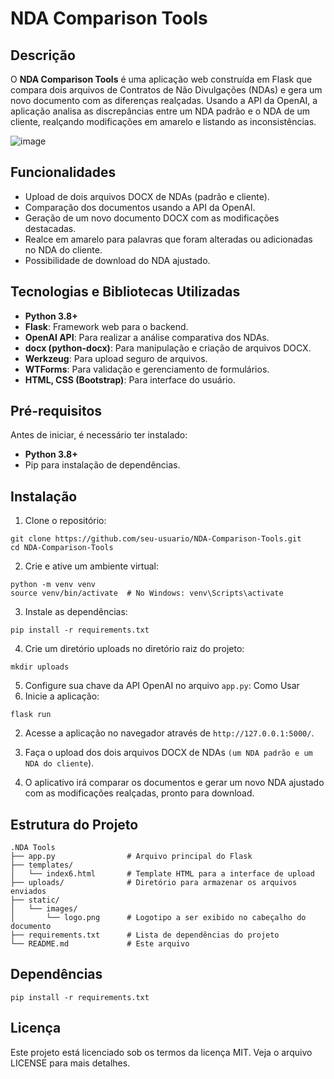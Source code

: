 # NDA Comparison Tools

## Descrição

O **NDA Comparison Tools** é uma aplicação web construída em Flask que compara dois arquivos de Contratos de Não Divulgações (NDAs) e gera um novo documento com as diferenças realçadas. Usando a API da OpenAI, a aplicação analisa as discrepâncias entre um NDA padrão e o NDA de um cliente, realçando modificações em amarelo e listando as inconsistências.

![image](https://github.com/user-attachments/assets/f953c2f6-65f6-4045-b610-a4fd41260264)

## Funcionalidades

- Upload de dois arquivos DOCX de NDAs (padrão e cliente).
- Comparação dos documentos usando a API da OpenAI.
- Geração de um novo documento DOCX com as modificações destacadas.
- Realce em amarelo para palavras que foram alteradas ou adicionadas no NDA do cliente.
- Possibilidade de download do NDA ajustado.

## Tecnologias e Bibliotecas Utilizadas

- **Python 3.8+**
- **Flask**: Framework web para o backend.
- **OpenAI API**: Para realizar a análise comparativa dos NDAs.
- **docx (python-docx)**: Para manipulação e criação de arquivos DOCX.
- **Werkzeug**: Para upload seguro de arquivos.
- **WTForms**: Para validação e gerenciamento de formulários.
- **HTML, CSS (Bootstrap)**: Para interface do usuário.

## Pré-requisitos

Antes de iniciar, é necessário ter instalado:

- **Python 3.8+**
- Pip para instalação de dependências.

## Instalação

1. Clone o repositório:

```
git clone https://github.com/seu-usuario/NDA-Comparison-Tools.git
cd NDA-Comparison-Tools
```

2. Crie e ative um ambiente virtual:
```
python -m venv venv
source venv/bin/activate  # No Windows: venv\Scripts\activate
```

3. Instale as dependências:
```
pip install -r requirements.txt
```
4. Crie um diretório uploads no diretório raiz do projeto:
```
mkdir uploads
```
5. Configure sua chave da API OpenAI no arquivo `app.py`:
Como Usar
1. Inicie a aplicação:
```
flask run
```
2. Acesse a aplicação no navegador através de `http://127.0.0.1:5000/`.

3. Faça o upload dos dois arquivos DOCX de NDAs `(um NDA padrão e um NDA do cliente`).

4. O aplicativo irá comparar os documentos e gerar um novo NDA ajustado com as modificações realçadas, pronto para download.

## Estrutura do Projeto
```
.NDA Tools
├── app.py                # Arquivo principal do Flask
├── templates/
│   └── index6.html       # Template HTML para a interface de upload
├── uploads/              # Diretório para armazenar os arquivos enviados
├── static/
│   └── images/
│       └── logo.png      # Logotipo a ser exibido no cabeçalho do documento
├── requirements.txt      # Lista de dependências do projeto
└── README.md             # Este arquivo

```

## Dependências
```
pip install -r requirements.txt
```

## Licença
Este projeto está licenciado sob os termos da licença MIT. Veja o arquivo LICENSE para mais detalhes.
